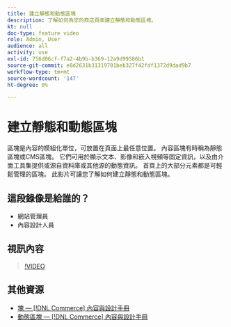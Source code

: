 ```yaml
---
title: 建立靜態和動態區塊
description: 了解如何為您的商店頁面建立靜態和動態區塊。
kt: null
doc-type: feature video
role: Admin, User
audience: all
activity: use
exl-id: 756d06cf-f7a2-4b9b-b369-12a9d99586b1
source-git-commit: e8d2631b31319701beb327f42fdf1372d9dad9b7
workflow-type: tm+mt
source-wordcount: '147'
ht-degree: 0%

---
```


# 建立靜態和動態區塊

區塊是內容的模組化單位，可放置在頁面上最任意位置。 內容區塊有時稱為靜態區塊或CMS區塊。 它們可用於顯示文本、影像和嵌入視頻等固定資訊，以及由介面工具集提供或源自資料庫或其他源的動態資訊。 首頁上的大部分元素都是可輕鬆管理的區塊。 此影片可讓您了解如何建立靜態和動態區塊。

## 這段錄像是給誰的？

- 網站管理員
- 內容設計人員

## 視訊內容

>[!VIDEO](https://video.tv.adobe.com/v/343783?quality=12&learn=on)

## 其他資源

- [塊 —  [!DNL Commerce] 內容與設計手冊](https://experienceleague.adobe.com/docs/commerce-admin/content-design/elements/blocks/blocks.html)
- [動態區塊 —  [!DNL Commerce] 內容與設計手冊](https://experienceleague.adobe.com/docs/commerce-admin/content-design/elements/dynamic-blocks/dynamic-blocks.html)
